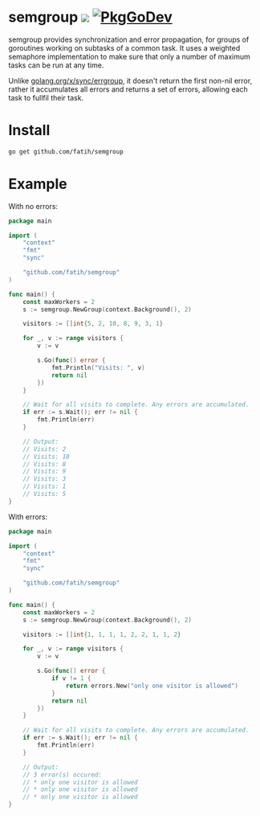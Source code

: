 # semgroup [![](https://github.com/fatih/semgroup/workflows/build/badge.svg)](https://github.com/fatih/semgroup/actions) [![PkgGoDev](https://pkg.go.dev/badge/github.com/fatih/semgroup)](https://pkg.go.dev/github.com/fatih/semgroup)

semgroup provides synchronization and error propagation, for groups of goroutines working on subtasks of a common task. It uses a weighted semaphore implementation to make sure that only a number of maximum tasks can be run at any time.

Unlike [golang.org/x/sync/errgroup](https://pkg.go.dev/golang.org/x/sync/errgroup), it doesn't return the first non-nil error, rather it accumulates all errors and returns a set of errors, allowing each task to fullfil their task. 


# Install

```bash
go get github.com/fatih/semgroup
```

# Example

With no errors:

```go
package main

import (
	"context"
	"fmt"
	"sync"

	"github.com/fatih/semgroup"
)

func main() {
	const maxWorkers = 2
	s := semgroup.NewGroup(context.Background(), 2)

	visitors := []int{5, 2, 10, 8, 9, 3, 1}

	for _, v := range visitors {
		v := v

		s.Go(func() error {
			fmt.Println("Visits: ", v)
			return nil
		})
	}

	// Wait for all visits to complete. Any errors are accumulated.
	if err := s.Wait(); err != nil {
		fmt.Println(err)
	}

	// Output:
	// Visits: 2
	// Visits: 10
	// Visits: 8
	// Visits: 9
	// Visits: 3
	// Visits: 1
	// Visits: 5
}
```

With errors:


```go
package main

import (
	"context"
	"fmt"
	"sync"

	"github.com/fatih/semgroup"
)

func main() {
	const maxWorkers = 2
	s := semgroup.NewGroup(context.Background(), 2)

	visitors := []int{1, 1, 1, 1, 2, 2, 1, 1, 2}

	for _, v := range visitors {
		v := v

		s.Go(func() error {
			if v != 1 {
				return errors.New("only one visitor is allowed")
			}
			return nil
		})
	}

	// Wait for all visits to complete. Any errors are accumulated.
	if err := s.Wait(); err != nil {
		fmt.Println(err)
	}

	// Output:
	// 3 error(s) occured:
	// * only one visitor is allowed
	// * only one visitor is allowed
	// * only one visitor is allowed
}
```


